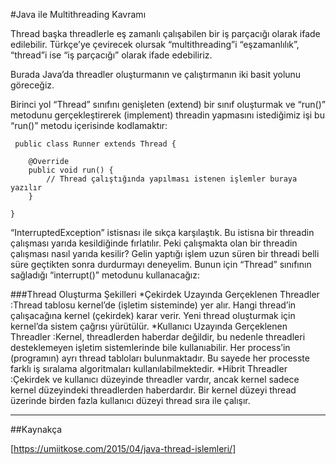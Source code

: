 #Java ile Multithreading Kavramı

Thread başka threadlerle eş zamanlı çalışabilen bir iş parçacığı olarak ifade edilebilir. Türkçe’ye çevirecek olursak “multithreading”i “eşzamanlılık”, “thread”i ise “iş parçacığı” olarak ifade edebiliriz.

Burada Java’da threadler oluşturmanın ve çalıştırmanın iki basit yolunu göreceğiz.

Birinci yol “Thread” sınıfını genişleten (extend) bir sınıf oluşturmak ve “run()” metodunu gerçekleştirerek (implement) threadin yapmasını istediğimiz işi bu “run()” metodu içerisinde kodlamaktır:


```
 public class Runner extends Thread {

    @Override
    public void run() {
        // Thread çalıştığında yapılması istenen işlemler buraya yazılır
    }

}
```

“InterruptedException” istisnası ile sıkça karşılaştık. Bu istisna bir threadin çalışması yarıda kesildiğinde fırlatılır. Peki çalışmakta olan bir threadin çalışması nasıl yarıda kesilir? Gelin yaptığı işlem uzun süren bir threadi belli süre geçtikten sonra durdurmayı deneyelim. Bunun için “Thread” sınıfının sağladığı “interrupt()” metodunu kullanacağız:

###Thread Oluşturma Şekilleri 
*Çekirdek Uzayında Gerçeklenen Threadler :Thread tablosu kernel’de (işletim sisteminde) yer alır. Hangi thread’in çalışacağına kernel (çekirdek) karar verir. Yeni thread oluşturmak için kernel’da sistem çağrısı yürütülür.
*Kullanıcı Uzayında Gerçeklenen Threadler :Kernel, threadlerden haberdar değildir, bu nedenle threadleri desteklemeyen işletim sistemlerinde bile kullanıabilir. Her process’in (programın) ayrı thread tabloları bulunmaktadır. Bu sayede her processte farklı iş sıralama algoritmaları kullanılabilmektedir.
*Hibrit Threadler :Çekirdek ve kullanıcı düzeyinde threadler vardır, ancak kernel sadece kernel düzeyindeki threadlerden haberdardır. Bir kernel düzeyi thread üzerinde birden fazla kullanıcı düzeyi thread sıra ile çalışır.


***
##Kaynakça

[https://umiitkose.com/2015/04/java-thread-islemleri/]